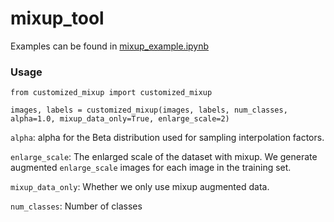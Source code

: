 # mixup_tool
Examples can be found in [mixup_example.ipynb](mixup_example.ipynb)
### Usage
`from customized_mixup import customized_mixup`

`images, labels = customized_mixup(images, labels, num_classes, alpha=1.0, mixup_data_only=True, enlarge_scale=2)`

`alpha`: alpha for the Beta distribution used for sampling interpolation factors.

`enlarge_scale`: The enlarged scale of the dataset with mixup. We generate augmented `enlarge_scale` images for each image in the training set.

`mixup_data_only`: Whether we only use mixup augmented data.

`num_classes`: Number of classes
